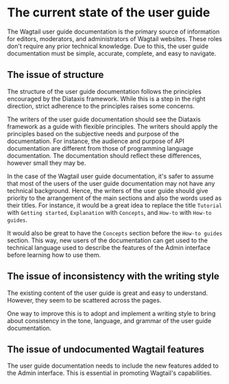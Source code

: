 # The current state of the user guide
The Wagtail user guide documentation is the primary source of information for editors, moderators, and administrators of Wagtail websites. These roles don't require any prior technical knowledge. Due to this, the user guide documentation must be simple, accurate, complete, and easy to navigate.

## The issue of structure
The structure of the user guide documentation follows the principles encouraged by the Diataxis framework. While this is a step in the right direction, strict adherence to the principles raises some concerns.

The writers of the user guide documentation should see the Diataxis framework as a guide with flexible principles. The writers should apply the principles based on the subjective needs and purpose of the documentation. For instance, the audience and purpose of API documentation are different from those of programming language documentation. The documentation should reflect these differences, however small they may be.

In the case of the Wagtail user guide documentation, it's safer to assume that most of the users of the user guide documentation may not have any technical background. Hence, the writers of the user guide should give priority to the arrangement of the main sections and also the words used as their titles. For instance, it would be a great idea to replace the title `Tutorial` with `Getting started`, `Explanation` with `Concepts`, and `How-to` with `How-to guides`. 

It would also be great to have the `Concepts` section before the `How-to guides` section. This way, new users of the documentation can get used to the technical language used to describe the features of the Admin interface before learning how to use them.

## The issue of inconsistency with the writing style
The existing content of the user guide is great and easy to understand. However, they seem to be scattered across the pages.

One way to improve this is to adopt and implement a writing style to bring about consistency in the tone, language, and grammar of the user guide documentation.

## The issue of undocumented Wagtail features
The user guide documentation needs to include the new features added to the Admin interface. This is essential in promoting Wagtail's capabilities.